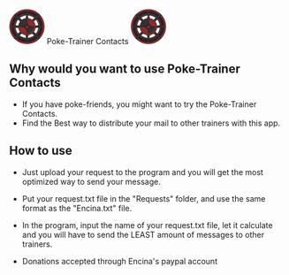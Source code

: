 ![Image Alt Text](https://github.com/Tatoloops/PublicRepository/blob/master/Python/Poke-Trainer%20Itinerary/Assets/Poke-Compass64.png)   Poke-Trainer Contacts   ![Image Alt Text](https://github.com/Tatoloops/PublicRepository/blob/master/Python/Poke-Trainer%20Itinerary/Assets/Poke-Compass64.png)

## Why would you want to use Poke-Trainer Contacts
* If you have poke-friends, you might want to try the Poke-Trainer Contacts.
* Find the Best way to distribute your mail to other trainers with this app.

## How to use
* Just upload your request to the program and you will get the most optimized way to send your message.
* Put your request.txt file in the "Requests" folder, and use the same format as the "Encina.txt" file.
* In the program, input the name of your request.txt file, let it calculate and you will have to send the LEAST amount of messages to other trainers.


* Donations accepted through Encina's paypal account
